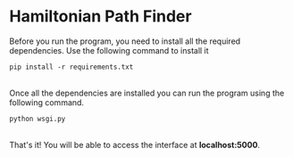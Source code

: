 # Hamiltonian Path Finder

Before you run the program, you need to install all the required dependencies. Use the following command to install it
```
pip install -r requirements.txt
```
\
Once all the dependencies are installed you can run the program using the following command.
```
python wsgi.py
```
\
That's it! You will be able to access the interface at **localhost:5000**.
